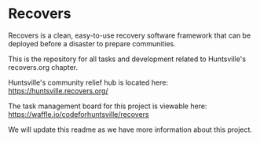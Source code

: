 # Recovers
Recovers is a clean, easy-to-use recovery software framework that can be deployed before a disaster to prepare communities.

This is the repository for all tasks and development related to Huntsville's recovers.org chapter.

Huntsville's community relief hub is located here: https://huntsville.recovers.org/

The task management board for this project is viewable here: https://waffle.io/codeforhuntsville/recovers

We will update this readme as we have more information about this project.
